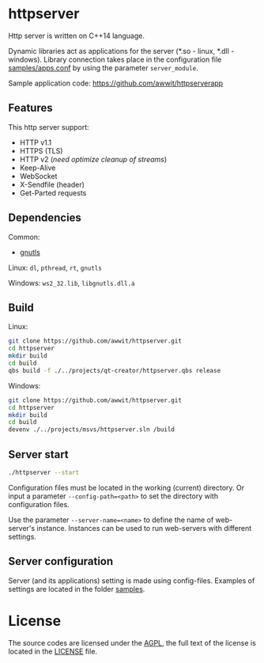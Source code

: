 # httpserver

Http server is written on C++14 language.

Dynamic libraries act as applications for the server
(\*.so - linux, \*.dll - windows).
Library connection takes place in the configuration file
[samples/apps.conf](samples/apps.conf)
by using the parameter `server_module`.

Sample application code: https://github.com/awwit/httpserverapp

## Features

This http server support:

* HTTP v1.1
* HTTPS (TLS)
* HTTP v2 (*need optimize cleanup of streams*)
* Keep-Alive
* WebSocket
* X-Sendfile (header)
* Get-Parted requests

## Dependencies

Common:

* [gnutls](https://www.gnutls.org/)

Linux: `dl`, `pthread`, `rt`, `gnutls`

Windows: `ws2_32.lib`, `libgnutls.dll.a`

## Build

Linux:

```sh
git clone https://github.com/awwit/httpserver.git
cd httpserver
mkdir build
cd build
qbs build -f ./../projects/qt-creator/httpserver.qbs release
```

Windows:

```sh
git clone https://github.com/awwit/httpserver.git
cd httpserver
mkdir build
cd build
devenv ./../projects/msvs/httpserver.sln /build
```

## Server start

```sh
./httpserver --start
```

Configuration files must be located in the working (current) directory.
Or input a parameter `--config-path=<path>` to set the directory with configuration files.

Use the parameter `--server-name=<name>` to define the name of web-server's instance.
Instances can be used to run web-servers with different settings.

## Server configuration

Server (and its applications) setting is made using config-files.
Examples of settings are located in the folder [samples](samples/).

# License

The source codes are licensed under the
[AGPL](http://www.gnu.org/licenses/agpl.html),
the full text of the license is located in the [LICENSE](LICENSE) file.
